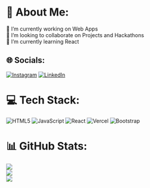 # 💫 About Me:
🔭 I’m currently working on Web Apps<br>👯 I’m looking to collaborate on Projects and Hackathons<br>🌱 I’m currently learning React


## 🌐 Socials:
[![Instagram](https://img.shields.io/badge/Instagram-%23E4405F.svg?logo=Instagram&logoColor=white)](https://instagram.com/_wahaabb_) [![LinkedIn](https://img.shields.io/badge/LinkedIn-%230077B5.svg?logo=linkedin&logoColor=white)](https://www.linkedin.com/in/abdul-wahab-366a57278/) 

# 💻 Tech Stack:
![HTML5](https://img.shields.io/badge/html5-%23E34F26.svg?style=for-the-badge&logo=html5&logoColor=white) ![JavaScript](https://img.shields.io/badge/javascript-%23323330.svg?style=for-the-badge&logo=javascript&logoColor=%23F7DF1E) ![React](https://img.shields.io/badge/react-%2320232a.svg?style=for-the-badge&logo=react&logoColor=%2361DAFB) ![Vercel](https://img.shields.io/badge/vercel-%23000000.svg?style=for-the-badge&logo=vercel&logoColor=white) ![Bootstrap](https://img.shields.io/badge/bootstrap-%238511FA.svg?style=for-the-badge&logo=bootstrap&logoColor=white)
# 📊 GitHub Stats:
![](https://github-readme-stats.vercel.app/api?username=wahaabb&theme=dark&hide_border=false&include_all_commits=false&count_private=false)<br/>
![](https://github-readme-streak-stats.herokuapp.com/?user=wahaabb&theme=dark&hide_border=false)<br/>
![](https://github-readme-stats.vercel.app/api/top-langs/?username=wahaabb&theme=dark&hide_border=false&include_all_commits=false&count_private=false&layout=compact)

<!-- Proudly created with GPRM ( https://gprm.itsvg.in ) -->
